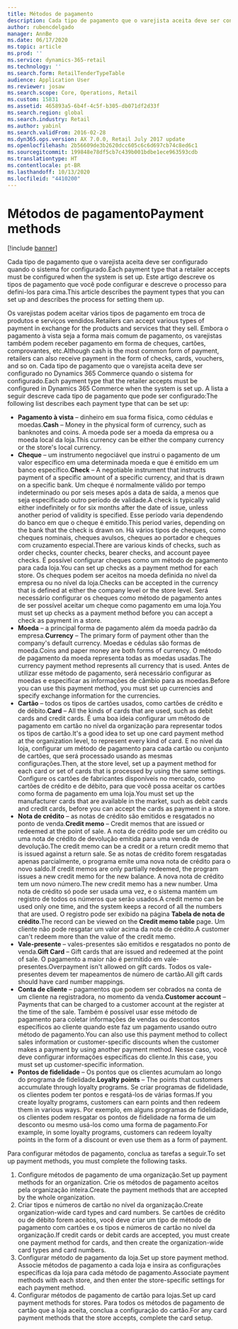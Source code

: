 ```yaml
---
title: Métodos de pagamento
description: Cada tipo de pagamento que o varejista aceita deve ser configurado quando o sistema for configurado. Este artigo descreve os tipos de pagamento que você pode configurar e descreve o processo para defini-los para cima.
author: rubencdelgado
manager: AnnBe
ms.date: 06/17/2020
ms.topic: article
ms.prod: ''
ms.service: dynamics-365-retail
ms.technology: ''
ms.search.form: RetailTenderTypeTable
audience: Application User
ms.reviewer: josaw
ms.search.scope: Core, Operations, Retail
ms.custom: 15831
ms.assetid: 465893a5-6b4f-4c5f-b305-db071df2d33f
ms.search.region: global
ms.search.industry: Retail
ms.author: yabinl
ms.search.validFrom: 2016-02-28
ms.dyn365.ops.version: AX 7.0.0, Retail July 2017 update
ms.openlocfilehash: 2b56609de3b2620dcc605c6c6d697cb74c8ed6c1
ms.sourcegitcommit: 199848e78df5cb7c439b001bdbe1ece963593cdb
ms.translationtype: HT
ms.contentlocale: pt-BR
ms.lasthandoff: 10/13/2020
ms.locfileid: "4410200"
---
```

# <a name="payment-methods"></a><span data-ttu-id="e9ac8-104">Métodos de pagamento</span><span class="sxs-lookup"><span data-stu-id="e9ac8-104">Payment methods</span></span>

[!include [banner](includes/banner.md)]

<span data-ttu-id="e9ac8-105">Cada tipo de pagamento que o varejista aceita deve ser configurado quando o sistema for configurado.</span><span class="sxs-lookup"><span data-stu-id="e9ac8-105">Each payment type that a retailer accepts must be configured when the system is set up.</span></span> <span data-ttu-id="e9ac8-106">Este artigo descreve os tipos de pagamento que você pode configurar e descreve o processo para defini-los para cima.</span><span class="sxs-lookup"><span data-stu-id="e9ac8-106">This article describes the payment types that you can set up and describes the process for setting them up.</span></span>

<span data-ttu-id="e9ac8-107">Os varejistas podem aceitar vários tipos de pagamento em troca de produtos e serviços vendidos.</span><span class="sxs-lookup"><span data-stu-id="e9ac8-107">Retailers can accept various types of payment in exchange for the products and services that they sell.</span></span> <span data-ttu-id="e9ac8-108">Embora o pagamento à vista seja a forma mais comum de pagamento, os varejistas também podem receber pagamento em forma de cheques, cartões, comprovantes, etc.</span><span class="sxs-lookup"><span data-stu-id="e9ac8-108">Although cash is the most common form of payment, retailers can also receive payment in the form of checks, cards, vouchers, and so on.</span></span> <span data-ttu-id="e9ac8-109">Cada tipo de pagamento que o varejista aceita deve ser configurado no Dynamics 365 Commerce quando o sistema for configurado.</span><span class="sxs-lookup"><span data-stu-id="e9ac8-109">Each payment type that the retailer accepts must be configured in Dynamics 365 Commerce when the system is set up.</span></span> <span data-ttu-id="e9ac8-110">A lista a seguir descreve cada tipo de pagamento que pode ser configurado:</span><span class="sxs-lookup"><span data-stu-id="e9ac8-110">The following list describes each payment type that can be set up:</span></span>

- <span data-ttu-id="e9ac8-111">**Pagamento à vista** – dinheiro em sua forma física, como cédulas e moedas.</span><span class="sxs-lookup"><span data-stu-id="e9ac8-111">**Cash** – Money in the physical form of currency, such as banknotes and coins.</span></span> <span data-ttu-id="e9ac8-112">A moeda pode ser a moeda da empresa ou a moeda local da loja.</span><span class="sxs-lookup"><span data-stu-id="e9ac8-112">This currency can be either the company currency or the store's local currency.</span></span>
- <span data-ttu-id="e9ac8-113">**Cheque** – um instrumento negociável que instrui o pagamento de um valor específico em uma determinada moeda e que é emitido em um banco específico.</span><span class="sxs-lookup"><span data-stu-id="e9ac8-113">**Check** – A negotiable instrument that instructs payment of a specific amount of a specific currency, and that is drawn on a specific bank.</span></span> <span data-ttu-id="e9ac8-114">Um cheque é normalmente válido por tempo indeterminado ou por seis meses após a data de saída, a menos que seja especificado outro período de validade.</span><span class="sxs-lookup"><span data-stu-id="e9ac8-114">A check is typically valid either indefinitely or for six months after the date of issue, unless another period of validity is specified.</span></span> <span data-ttu-id="e9ac8-115">Esse período varia dependendo do banco em que o cheque é emitido.</span><span class="sxs-lookup"><span data-stu-id="e9ac8-115">This period varies, depending on the bank that the check is drawn on.</span></span> <span data-ttu-id="e9ac8-116">Há vários tipos de cheques, como cheques nominais, cheques avulsos, cheques ao portador e cheques com cruzamento especial.</span><span class="sxs-lookup"><span data-stu-id="e9ac8-116">There are various kinds of checks, such as order checks, counter checks, bearer checks, and account payee checks.</span></span> <span data-ttu-id="e9ac8-117">É possível configurar cheques como um método de pagamento para cada loja.</span><span class="sxs-lookup"><span data-stu-id="e9ac8-117">You can set up checks as a payment method for each store.</span></span> <span data-ttu-id="e9ac8-118">Os cheques podem ser aceitos na moeda definida no nível da empresa ou no nível da loja.</span><span class="sxs-lookup"><span data-stu-id="e9ac8-118">Checks can be accepted in the currency that is defined at either the company level or the store level.</span></span> <span data-ttu-id="e9ac8-119">Será necessário configurar os cheques como método de pagamento antes de ser possível aceitar um cheque como pagamento em uma loja.</span><span class="sxs-lookup"><span data-stu-id="e9ac8-119">You must set up checks as a payment method before you can accept a check as payment in a store.</span></span>
- <span data-ttu-id="e9ac8-120">**Moeda** – a principal forma de pagamento além da moeda padrão da empresa.</span><span class="sxs-lookup"><span data-stu-id="e9ac8-120">**Currency** – The primary form of payment other than the company's default currency.</span></span> <span data-ttu-id="e9ac8-121">Moedas e cédulas são formas de moeda.</span><span class="sxs-lookup"><span data-stu-id="e9ac8-121">Coins and paper money are both forms of currency.</span></span> <span data-ttu-id="e9ac8-122">O método de pagamento da moeda representa todas as moedas usadas.</span><span class="sxs-lookup"><span data-stu-id="e9ac8-122">The currency payment method represents all currency that is used.</span></span> <span data-ttu-id="e9ac8-123">Antes de utilizar esse método de pagamento, será necessário configurar as moedas e especificar as informações de câmbio para as moedas.</span><span class="sxs-lookup"><span data-stu-id="e9ac8-123">Before you can use this payment method, you must set up currencies and specify exchange information for the currencies.</span></span>
- <span data-ttu-id="e9ac8-124">**Cartão** – todos os tipos de cartões usados, como cartões de crédito e de débito.</span><span class="sxs-lookup"><span data-stu-id="e9ac8-124">**Card** – All the kinds of cards that are used, such as debit cards and credit cards.</span></span> <span data-ttu-id="e9ac8-125">É uma boa ideia configurar um método de pagamento em cartão no nível da organização para representar todos os tipos de cartão.</span><span class="sxs-lookup"><span data-stu-id="e9ac8-125">It's a good idea to set up one card payment method at the organization level, to represent every kind of card.</span></span> <span data-ttu-id="e9ac8-126">E no nível da loja, configurar um método de pagamento para cada cartão ou conjunto de cartões, que será processado usando as mesmas configurações.</span><span class="sxs-lookup"><span data-stu-id="e9ac8-126">Then, at the store level, set up a payment method for each card or set of cards that is processed by using the same settings.</span></span> <span data-ttu-id="e9ac8-127">Configure os cartões de fabricantes disponíveis no mercado, como cartões de crédito e de débito, para que você possa aceitar os cartões como forma de pagamento em uma loja.</span><span class="sxs-lookup"><span data-stu-id="e9ac8-127">You must set up the manufacturer cards that are available in the market, such as debit cards and credit cards, before you can accept the cards as payment in a store.</span></span>
- <span data-ttu-id="e9ac8-128">**Nota de crédito** – as notas de crédito são emitidos e resgatados no ponto de venda.</span><span class="sxs-lookup"><span data-stu-id="e9ac8-128">**Credit memo** – Credit memos that are issued or redeemed at the point of sale.</span></span> <span data-ttu-id="e9ac8-129">A nota de crédito pode ser um crédito ou uma nota de crédito de devolução emitida para uma venda de devolução.</span><span class="sxs-lookup"><span data-stu-id="e9ac8-129">The credit memo can be a credit or a return credit memo that is issued against a return sale.</span></span> <span data-ttu-id="e9ac8-130">Se as notas de crédito forem resgatadas apenas parcialmente, o programa emite uma nova nota de crédito para o novo saldo.</span><span class="sxs-lookup"><span data-stu-id="e9ac8-130">If credit memos are only partially redeemed, the program issues a new credit memo for the new balance.</span></span> <span data-ttu-id="e9ac8-131">A nova nota de crédito tem um novo número.</span><span class="sxs-lookup"><span data-stu-id="e9ac8-131">The new credit memo has a new number.</span></span> <span data-ttu-id="e9ac8-132">Uma nota de crédito só pode ser usada uma vez, e o sistema mantém um registro de todos os números que serão usados.</span><span class="sxs-lookup"><span data-stu-id="e9ac8-132">A credit memo can be used only one time, and the system keeps a record of all the numbers that are used.</span></span> <span data-ttu-id="e9ac8-133">O registro pode ser exibido na página **Tabela de nota de crédito**.</span><span class="sxs-lookup"><span data-stu-id="e9ac8-133">The record can be viewed on the **Credit memo table** page.</span></span> <span data-ttu-id="e9ac8-134">Um cliente não pode resgatar um valor acima da nota de crédito.</span><span class="sxs-lookup"><span data-stu-id="e9ac8-134">A customer can't redeem more than the value of the credit memo.</span></span>
- <span data-ttu-id="e9ac8-135">**Vale-presente** – vales-presentes são emitidos e resgatados no ponto de venda.</span><span class="sxs-lookup"><span data-stu-id="e9ac8-135">**Gift Card** – Gift cards that are issued and redeemed at the point of sale.</span></span> <span data-ttu-id="e9ac8-136">O pagamento a maior não é permitido em vale-presentes.</span><span class="sxs-lookup"><span data-stu-id="e9ac8-136">Overpayment isn't allowed on gift cards.</span></span> <span data-ttu-id="e9ac8-137">Todos os vale-presentes devem ter mapeamentos de número de cartão.</span><span class="sxs-lookup"><span data-stu-id="e9ac8-137">All gift cards should have card number mappings.</span></span> 
- <span data-ttu-id="e9ac8-138">**Conta de cliente** – pagamentos que podem ser cobrados na conta de um cliente na registradora, no momento da venda.</span><span class="sxs-lookup"><span data-stu-id="e9ac8-138">**Customer account** – Payments that can be charged to a customer account at the register at the time of the sale.</span></span> <span data-ttu-id="e9ac8-139">Também é possível usar esse método de pagamento para coletar informações de vendas ou descontos específicos ao cliente quando este faz um pagamento usando outro método de pagamento.</span><span class="sxs-lookup"><span data-stu-id="e9ac8-139">You can also use this payment method to collect sales information or customer-specific discounts when the customer makes a payment by using another payment method.</span></span> <span data-ttu-id="e9ac8-140">Nesse caso, você deve configurar informações específicas do cliente.</span><span class="sxs-lookup"><span data-stu-id="e9ac8-140">In this case, you must set up customer-specific information.</span></span>
- <span data-ttu-id="e9ac8-141">**Pontos de fidelidade** – Os pontos que os clientes acumulam ao longo do programa de fidelidade.</span><span class="sxs-lookup"><span data-stu-id="e9ac8-141">**Loyalty points** – The points that customers accumulate through loyalty programs.</span></span> <span data-ttu-id="e9ac8-142">Se criar programas de fidelidade, os clientes podem ter pontos e resgatá-los de várias formas.</span><span class="sxs-lookup"><span data-stu-id="e9ac8-142">If you create loyalty programs, customers can earn points and then redeem them in various ways.</span></span> <span data-ttu-id="e9ac8-143">Por exemplo, em alguns programas de fidelidade, os clientes podem resgatar os pontos de fidelidade na forma de um desconto ou mesmo usá-los como uma forma de pagamento.</span><span class="sxs-lookup"><span data-stu-id="e9ac8-143">For example, in some loyalty programs, customers can redeem loyalty points in the form of a discount or even use them as a form of payment.</span></span>

<span data-ttu-id="e9ac8-144">Para configurar métodos de pagamento, conclua as tarefas a seguir.</span><span class="sxs-lookup"><span data-stu-id="e9ac8-144">To set up payment methods, you must complete the following tasks.</span></span>

1. <span data-ttu-id="e9ac8-145">Configure métodos de pagamento de uma organização.</span><span class="sxs-lookup"><span data-stu-id="e9ac8-145">Set up payment methods for an organization.</span></span> <span data-ttu-id="e9ac8-146">Crie os métodos de pagamento aceitos pela organização inteira.</span><span class="sxs-lookup"><span data-stu-id="e9ac8-146">Create the payment methods that are accepted by the whole organization.</span></span>
2. <span data-ttu-id="e9ac8-147">Criar tipos e números de cartão no nível da organização.</span><span class="sxs-lookup"><span data-stu-id="e9ac8-147">Create organization-wide card types and card numbers.</span></span> <span data-ttu-id="e9ac8-148">Se cartões de crédito ou de débito forem aceitos, você deve criar um tipo de método de pagamento com cartões e os tipos e números de cartão no nível da organização.</span><span class="sxs-lookup"><span data-stu-id="e9ac8-148">If credit cards or debit cards are accepted, you must create one payment method for cards, and then create the organization-wide card types and card numbers.</span></span>
3. <span data-ttu-id="e9ac8-149">Configurar método de pagamento da loja.</span><span class="sxs-lookup"><span data-stu-id="e9ac8-149">Set up store payment method.</span></span> <span data-ttu-id="e9ac8-150">Associe métodos de pagamento a cada loja e insira as configurações específicas da loja para cada método de pagamento.</span><span class="sxs-lookup"><span data-stu-id="e9ac8-150">Associate payment methods with each store, and then enter the store-specific settings for each payment method.</span></span>
4. <span data-ttu-id="e9ac8-151">Configurar métodos de pagamento de cartão para lojas.</span><span class="sxs-lookup"><span data-stu-id="e9ac8-151">Set up card payment methods for stores.</span></span> <span data-ttu-id="e9ac8-152">Para todos os métodos de pagamento de cartão que a loja aceita, conclua a configuração do cartão.</span><span class="sxs-lookup"><span data-stu-id="e9ac8-152">For any card payment methods that the store accepts, complete the card setup.</span></span>
